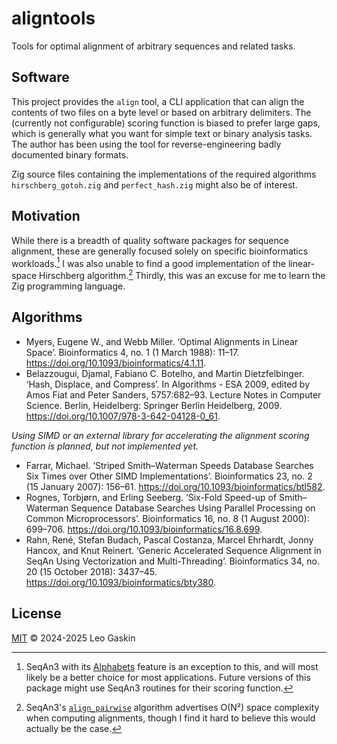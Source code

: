 # aligntools

Tools for optimal alignment of arbitrary sequences and related tasks.

## Software

This project provides the `align` tool, a CLI application that can align the contents of two files on a byte level or based on arbitrary delimiters. The (currently not configurable) scoring function is biased to prefer large gaps, which is generally what you want for simple text or binary analysis tasks. The author has been using the tool for reverse-engineering badly documented binary formats.

Zig source files containing the implementations of the required algorithms `hirschberg_gotoh.zig` and `perfect_hash.zig` might also be of interest.

## Motivation

While there is a breadth of quality software packages for sequence alignment, these are generally focused solely on specific bioinformatics workloads.[^1] I was also unable to find a good implementation of the linear-space Hirschberg algorithm.[^2] Thirdly, this was an excuse for me to learn the Zig programming language.

## Algorithms

+ Myers, Eugene W., and Webb Miller. ‘Optimal Alignments in Linear Space’. Bioinformatics 4, no. 1 (1 March 1988): 11–17. https://doi.org/10.1093/bioinformatics/4.1.11.
+ Belazzougui, Djamal, Fabiano C. Botelho, and Martin Dietzfelbinger. ‘Hash, Displace, and Compress’. In Algorithms - ESA 2009, edited by Amos Fiat and Peter Sanders, 5757:682–93. Lecture Notes in Computer Science. Berlin, Heidelberg: Springer Berlin Heidelberg, 2009. https://doi.org/10.1007/978-3-642-04128-0_61.

*Using SIMD or an external library for accelerating the alignment scoring function is planned, but not implemented yet.*

+ Farrar, Michael. ‘Striped Smith–Waterman Speeds Database Searches Six Times over Other SIMD Implementations’. Bioinformatics 23, no. 2 (15 January 2007): 156–61. https://doi.org/10.1093/bioinformatics/btl582.
+ Rognes, Torbjørn, and Erling Seeberg. ‘Six-Fold Speed-up of Smith–Waterman Sequence Database Searches Using Parallel Processing on Common Microprocessors’. Bioinformatics 16, no. 8 (1 August 2000): 699–706. https://doi.org/10.1093/bioinformatics/16.8.699.
+ Rahn, René, Stefan Budach, Pascal Costanza, Marcel Ehrhardt, Jonny Hancox, and Knut Reinert. ‘Generic Accelerated Sequence Alignment in SeqAn Using Vectorization and Multi-Threading’. Bioinformatics 34, no. 20 (15 October 2018): 3437–45. https://doi.org/10.1093/bioinformatics/bty380.

## License

[MIT](./LICENSE) © 2024-2025 Leo Gaskin

[^1]: SeqAn3 with its [Alphabets](https://docs.seqan.de/seqan3/main_user/tutorial_alphabets.html) feature is an exception to this, and will most likely be a better choice for most applications. Future versions of this package might use SeqAn3 routines for their scoring function.
[^2]: SeqAn3's [`align_pairwise`](https://docs.seqan.de/seqan3/main_user/group__alignment__pairwise.html#gadaa2ea56040a15d60f41ed022dd47389) algorithm advertises O(N²) space complexity when computing alignments, though I find it hard to believe this would actually be the case.

